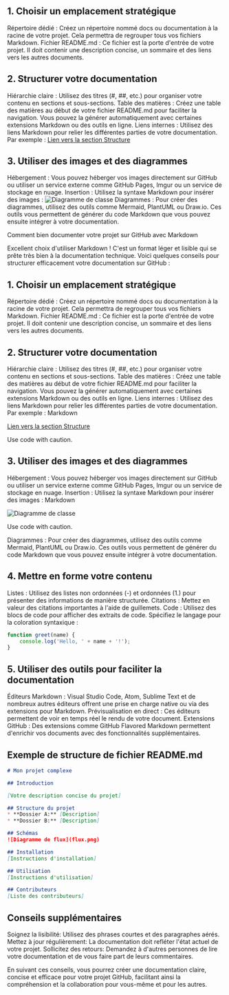 ## 1. Choisir un emplacement stratégique

Répertoire dédié : Créez un répertoire nommé docs ou documentation à la racine de votre projet. Cela permettra de regrouper tous vos fichiers Markdown.
Fichier README.md : Ce fichier est la porte d'entrée de votre projet. Il doit contenir une description concise, un sommaire et des liens vers les autres documents.

## 2. Structurer votre documentation

Hiérarchie claire : Utilisez des titres (#, ##, etc.) pour organiser votre contenu en sections et sous-sections.
Table des matières : Créez une table des matières au début de votre fichier README.md pour faciliter la navigation. Vous pouvez la générer automatiquement avec certaines extensions Markdown ou des outils en ligne.
Liens internes : Utilisez des liens Markdown pour relier les différentes parties de votre documentation. Par exemple : 
[Lien vers la section Structure](#structure)

## 3. Utiliser des images et des diagrammes

Hébergement : Vous pouvez héberger vos images directement sur GitHub ou utiliser un service externe comme GitHub Pages, Imgur ou un service de stockage en nuage.
Insertion : Utilisez la syntaxe Markdown pour insérer des images : 
![Diagramme de classe](diagramme.png)
Diagrammes : Pour créer des diagrammes, utilisez des outils comme Mermaid, PlantUML ou Draw.io. Ces outils vous permettent de générer du code Markdown que vous pouvez ensuite intégrer à votre documentation.

Comment bien documenter votre projet sur GitHub avec Markdown

Excellent choix d'utiliser Markdown ! C'est un format léger et lisible qui se prête très bien à la documentation technique. Voici quelques conseils pour structurer efficacement votre documentation sur GitHub :
## 1. Choisir un emplacement stratégique

Répertoire dédié : Créez un répertoire nommé docs ou documentation à la racine de votre projet. Cela permettra de regrouper tous vos fichiers Markdown.
Fichier README.md : Ce fichier est la porte d'entrée de votre projet. Il doit contenir une description concise, un sommaire et des liens vers les autres documents.

## 2. Structurer votre documentation

Hiérarchie claire : Utilisez des titres (#, ##, etc.) pour organiser votre contenu en sections et sous-sections.
Table des matières : Créez une table des matières au début de votre fichier README.md pour faciliter la navigation. Vous pouvez la générer automatiquement avec certaines extensions Markdown ou des outils en ligne.
Liens internes : Utilisez des liens Markdown pour relier les différentes parties de votre documentation. Par exemple :
Markdown

[Lien vers la section Structure](#structure)

Use code with caution.

## 3. Utiliser des images et des diagrammes

Hébergement : Vous pouvez héberger vos images directement sur GitHub ou utiliser un service externe comme GitHub Pages, Imgur ou un service de stockage en nuage.
Insertion : Utilisez la syntaxe Markdown pour insérer des images :
Markdown

![Diagramme de classe](diagramme.png)

Use code with caution.

Diagrammes : Pour créer des diagrammes, utilisez des outils comme Mermaid, PlantUML ou Draw.io. Ces outils vous permettent de générer du code Markdown que vous pouvez ensuite intégrer à votre documentation.

## 4. Mettre en forme votre contenu

Listes : Utilisez des listes non ordonnées (-) et ordonnées (1.) pour présenter des informations de manière structurée.
Citations : Mettez en valeur des citations importantes à l'aide de guillemets.
Code : Utilisez des blocs de code pour afficher des extraits de code. Spécifiez le langage pour la coloration syntaxique : 

```javascript
function greet(name) {
    console.log('Hello, ' + name + '!');
}
```
## 5. Utiliser des outils pour faciliter la documentation

Éditeurs Markdown : Visual Studio Code, Atom, Sublime Text et de nombreux autres éditeurs offrent une prise en charge native ou via des extensions pour Markdown.
Prévisualisation en direct : Ces éditeurs permettent de voir en temps réel le rendu de votre document.
Extensions GitHub : Des extensions comme GitHub Flavored Markdown permettent d'enrichir vos documents avec des fonctionnalités supplémentaires.

## Exemple de structure de fichier README.md
```markdown
# Mon projet complexe

## Introduction

[Votre description concise du projet]

## Structure du projet
* **Dossier A:** [Description]
* **Dossier B:** [Description]

## Schémas
![Diagramme de flux](flux.png)

## Installation
[Instructions d'installation]

## Utilisation
[Instructions d'utilisation]

## Contributeurs
[Liste des contributeurs]
```
## Conseils supplémentaires

Soignez la lisibilité: Utilisez des phrases courtes et des paragraphes aérés.
Mettez à jour régulièrement: La documentation doit refléter l'état actuel de votre projet.
Sollicitez des retours: Demandez à d'autres personnes de lire votre documentation et de vous faire part de leurs commentaires.

En suivant ces conseils, vous pourrez créer une documentation claire, concise et efficace pour votre projet GitHub, facilitant ainsi la compréhension et la collaboration pour vous-même et pour les autres.